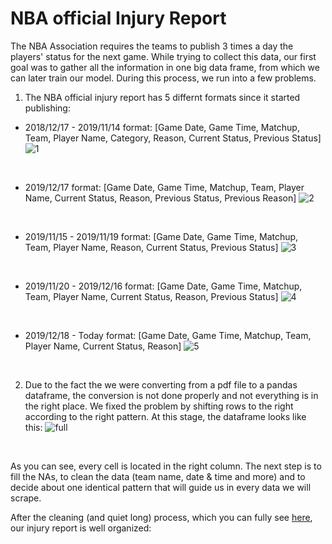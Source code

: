# NBA official Injury Report
The NBA Association requires the teams to publish 3 times a day the players' status for the next game.
While trying to collect this data, our first goal was to gather all the information in one big data frame, from which we can later train our model.
During this process, we run into a few problems.

1. The NBA official injury report has 5 differnt formats since it started publishing:

- 2018/12/17 - 2019/11/14 format:
[Game Date, Game Time, Matchup, Team, Player Name, Category, Reason, Current Status, Previous Status]
![1](https://user-images.githubusercontent.com/70581662/94700143-d5d30280-0343-11eb-94ea-cc2fc85a4545.png)
<br />

- 2019/12/17 format:
[Game Date, Game Time, Matchup, Team, Player Name, Current Status, Reason, Previous Status, Previous Reason]
![2](https://user-images.githubusercontent.com/70581662/94700177-dc617a00-0343-11eb-930f-441bf55b97ba.png)
<br />

- 2019/11/15 - 2019/11/19 format:
[Game Date, Game Time, Matchup, Team, Player Name, Reason, Current Status, Previous Status]
![3](https://user-images.githubusercontent.com/70581662/94700184-de2b3d80-0343-11eb-82d5-0648546caaf8.png)
<br />

- 2019/11/20 - 2019/12/16 format:
[Game Date, Game Time, Matchup, Team, Player Name, Current Status, Reason, Previous Status]
![4](https://user-images.githubusercontent.com/70581662/94700194-dff50100-0343-11eb-9675-e91a93e5a448.png)
<br />

- 2019/12/18 - Today format:
[Game Date, Game Time, Matchup, Team, Player Name, Current Status, Reason]
![5](https://user-images.githubusercontent.com/70581662/94700208-e1bec480-0343-11eb-9113-078d5725c992.png)
<br />

2. Due to the fact the we were converting from a pdf file to a pandas dataframe, the conversion is not done properly and not everything is in the right place. We fixed the problem by shifting rows to the right according to the right pattern.
At this stage, the dataframe looks like this:
![full](https://user-images.githubusercontent.com/70581662/94701872-cfde2100-0345-11eb-890f-ef5bc2ce1c27.png)
<br />

As you can see, every cell is located in the right column. The next step is to fill the NAs, to clean the data (team name, date & time and more) and to decide about one identical pattern that will guide us in every data we will scrape.

After the cleaning (and quiet long) process, which you can fully see [here](https://github.com/nivniv123/NBA-betting-project/blob/master/Data%20Scraping/Official%20NBA%20Injury%20Report/Fully%20Cleaning%20Injury%20Reports), our injury report is well organized:


